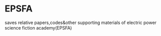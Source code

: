 # EPSFA
saves relative papers,codes&amp;other supporting materials of electric power science fiction academy(EPSFA)
